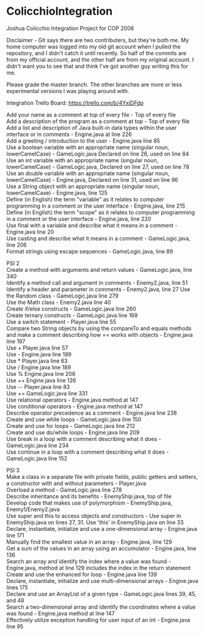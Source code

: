 # ColicchioIntegration
Joshua Colicchio Integration Project for COP 2006

Disclaimer - Git says there are two contributers, but they're both me. My home computer was logged into my old git account when I pulled the repository, and I didn't catch it until recently. So half of the commits are from my official account, and the other half are from my original account. I didn't want you to see that and think I've got another guy writing this for me.  
  
Please grade the master branch. The other branches are more or less experimental versions I was playing around with.

Integration Trello Board:
https://trello.com/b/4YxiDFdp

Add your name as a comment at top of every file - Top of every file  
Add a description of the program as a comment at top - Top of every file  
Add a list and description of Java built-in data types within the user interface or in comments - Engine.java at line 226  
Add a greeting / introduction to the user - Engine.java line 85  
Use a boolean variable with an appropriate name  (singular noun, lowerCamelCase) - GameLogic.java Declared on line 26, used on line 84  
Use an int variable with an appropriate name (singular noun, lowerCamelCase) - GameLogic.java, Declared on line 27, used on line 78  
Use an double variable with an appropriate name (singular noun, lowerCamelCase) - Engine.java, Declared on line 31, used on line 96  
Use a String object with an appropriate name (singular noun, lowerCamelCase) - Engine.java, line 125  
Define (in English) the term "variable" as it relates to computer programming in a comment or the user interface - Engine.java, line 215  
Define (in English) the term "scope" as it relates to computer programming in a comment or the user interface - Engine.java, line 220  
Use final with a variable and describe what it means in a comment - Engine.java line 20  
Use casting and describe what it means in a comment - GameLogic.java, line 206  
Format strings using escape sequences - GameLogic.java, line 89 
  
PSI 2  
Create a method with arguments and return values - GameLogic.java, line 340  
Identify a method call and argument in comments - Enemy2.java, line 51  
Identify a header and parameter in comments - Enemy2.java, line 27 
Use the Random class - GameLogic.java line 279  
Use the Math class - Enemy2.java line 40  
Create if/else constructs - GameLogic.java line 260  
Create ternary constructs - GameLogic.java line 169   
Use a switch statement - Player.java line 55  
Compare two String objects by using the compareTo and equals methods and make a comment describing how == works with objects - Engine.java line 197    
Use + Player.java line 57     
Use - Engine.java line 189     
Use * Player.java line 63     
Use / Engine.java line 189   
Use % Engine.java line 206   
Use ++ Engine.java line 126   
Use -- Player.java line 83   
Use += GameLogic.java line 331   
Use relational operators - Engine.java method at 147  
Use conditional operators - Engine.java method at 147  
Describe operator precedence as a comment -  Engine.java line 238  
Create and use while loops - GameLogic.java line 150  
Create and use for loops - GameLogic.java line 212  
Create and use do/while loops - Engine.java line 209  
Use break in a loop with a comment describing what it does - GameLogic.java line 234  
Use continue in a loop with a comment describing what it does - GameLogic.java line 152  
  
PSI 3  
Make a class in a separate file with private fields, public getters and setters, a constructor with and without parameters - Player.java  
Overload a method - GameLogic.java line 278   
Describe inheritance and its benefits - EnemyShip.java, top of file  
Develop code that makes use of polymorphism - EnemyShip.java, Enemy1/Enemy2.java   
Use super and this to access objects and constructors - Use super in EnemyShip.java on lines 27, 31. Use 'this' in EnemyShip.java on line 33   
Declare, instantiate, initialize and use a one-dimensional array - Engine.java line 171  
Manually find the smallest value in an array - Engine.java, line 129  
Get a sum of the values in an array using an accumulator - Engine.java, line 136  
Search an array and identify the index where a value was found - Engine.java, method at line 129 includes the index in the return statement  
Create and use the enhanced for loop - Engine.java line 139  
Declare, instantiate, initialize and use multi-dimensional arrays - Engine.java lines 175  
Declare and use an ArrayList of a given type - GameLogic.java lines 39, 45, and 48  
Search a two-dimensional array and identify the coordinates where a value was found - Engine.java method at line 147  
Effectively utilize exception handling for user input of an int - Engine.java line 95  
